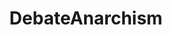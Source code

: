 ---
title: DebateAnarchism
crosslinks:
- Anarchism
- Anarchy101
- youtubefactsbot
- DebateAltRight
- Anarcho_Capitalism
- DebateFascism
- AskHistorians
- socialism
- marxism_101
- AnarchismOnline
- US_Strasserism
- LibertarianSocialism
- shitleftistssay
- askscience
- DebateCommunism
- COMPLETEANARCHY
- youtubot
- AnCap101
- Agorism
- collapse
---